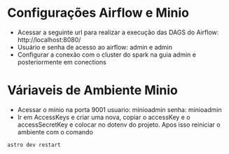 # Configurações Airflow e Minio

- Acessar a seguinte url para realizar a execução das DAGS do Airflow: http://localhost:8080/
- Usuário e senha de acesso ao airflow: admin e admin
- Configurar a conexão com o cluster do spark na guia admin e posteriormente em conections


# Váriaveis de Ambiente Minio
- Acessar o minio na porta 9001 usuario: minioadmin senha: minioadmin
- Ir em AccessKeys e criar uma nova, copiar o accessKey e o accessSecretKey e colocar no dotenv do projeto.
Apos isso reiniciar o ambiente com o comando 
```
astro dev restart
```